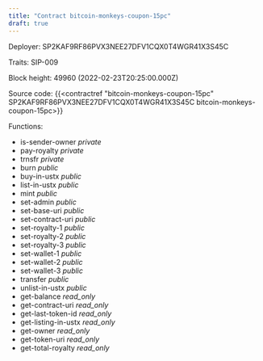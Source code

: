 ```yaml
---
title: "Contract bitcoin-monkeys-coupon-15pc"
draft: true
---
```

Deployer: SP2KAF9RF86PVX3NEE27DFV1CQX0T4WGR41X3S45C

Traits:
SIP-009 



Block height: 49960 (2022-02-23T20:25:00.000Z)

Source code: {{<contractref "bitcoin-monkeys-coupon-15pc" SP2KAF9RF86PVX3NEE27DFV1CQX0T4WGR41X3S45C bitcoin-monkeys-coupon-15pc>}}

Functions:

* is-sender-owner _private_
* pay-royalty _private_
* trnsfr _private_
* burn _public_
* buy-in-ustx _public_
* list-in-ustx _public_
* mint _public_
* set-admin _public_
* set-base-uri _public_
* set-contract-uri _public_
* set-royalty-1 _public_
* set-royalty-2 _public_
* set-royalty-3 _public_
* set-wallet-1 _public_
* set-wallet-2 _public_
* set-wallet-3 _public_
* transfer _public_
* unlist-in-ustx _public_
* get-balance _read_only_
* get-contract-uri _read_only_
* get-last-token-id _read_only_
* get-listing-in-ustx _read_only_
* get-owner _read_only_
* get-token-uri _read_only_
* get-total-royalty _read_only_
